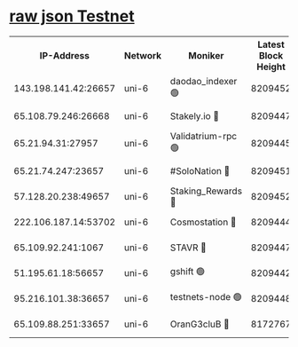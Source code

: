 [raw json Testnet](https://rpc-check.junot.stavr.tech/junot/rpc-junot-result.json)
=


<table><tr><th>IP-Address</th><th>Network</th><th>Moniker</th><th>Latest Block Height</th><th>Earliest Block Height</th><th>Catching Up</th><th>Tx Index</th><th>Voting Power</th><th>Scan Time</th></tr><tr><td>143.198.141.42:26657</td><td>uni-6</td><td>daodao_indexer 🟢</td><td>8209452</td><td>1</td><td>False</td><td>off</td><td>0</td><td>2024-02-22T01:46:12.507180097UTC</td></tr><tr><td>65.108.79.246:26668</td><td>uni-6</td><td>Stakely.io 🔴</td><td>8209447</td><td>1570872</td><td>False</td><td>on</td><td>11</td><td>2024-02-22T01:46:00.741697871UTC</td></tr><tr><td>65.21.94.31:27957</td><td>uni-6</td><td>Validatrium-rpc 🟢</td><td>8209445</td><td>2943363</td><td>False</td><td>on</td><td>0</td><td>2024-02-22T01:45:55.945627857UTC</td></tr><tr><td>65.21.74.247:23657</td><td>uni-6</td><td>#SoloNation 🔴</td><td>8209451</td><td>5208001</td><td>False</td><td>on</td><td>112</td><td>2024-02-22T01:46:11.619302724UTC</td></tr><tr><td>57.128.20.238:49657</td><td>uni-6</td><td>Staking_Rewards 🔴</td><td>8209452</td><td>6514618</td><td>False</td><td>on</td><td>1008</td><td>2024-02-22T01:46:12.791161673UTC</td></tr><tr><td>222.106.187.14:53702</td><td>uni-6</td><td>Cosmostation 🔴</td><td>8209444</td><td>7473037</td><td>False</td><td>on</td><td>109003</td><td>2024-02-22T01:45:53.540916482UTC</td></tr><tr><td>65.109.92.241:1067</td><td>uni-6</td><td>STAVR 🔴</td><td>8209447</td><td>7502372</td><td>False</td><td>on</td><td>6054</td><td>2024-02-22T01:46:00.386667908UTC</td></tr><tr><td>51.195.61.18:56657</td><td>uni-6</td><td>gshift 🟢</td><td>8209442</td><td>7691417</td><td>False</td><td>on</td><td>0</td><td>2024-02-22T01:45:41.989486606UTC</td></tr><tr><td>95.216.101.38:36657</td><td>uni-6</td><td>testnets-node 🟢</td><td>8209448</td><td>8116304</td><td>False</td><td>on</td><td>0</td><td>2024-02-22T01:46:03.140850443UTC</td></tr><tr><td>65.109.88.251:33657</td><td>uni-6</td><td>OranG3cluB 🔴</td><td>8172767</td><td>8146563</td><td>False</td><td>on</td><td>11</td><td>2024-02-22T01:46:17.191344496UTC</td></tr></table>